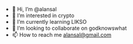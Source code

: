 - 👋 Hi, I’m @alansal
- 👀 I’m interested in crypto
- 🌱 I’m currently learning LIKSO
- 💞️ I’m looking to collaborate on godknowswhat
- 📫 How to reach me alansal@gmail.com

<!---
alansal/alansal is a ✨ special ✨ repository because its `README.md` (this file) appears on your GitHub profile.
You can click the Preview link to take a look at your changes.
--->
